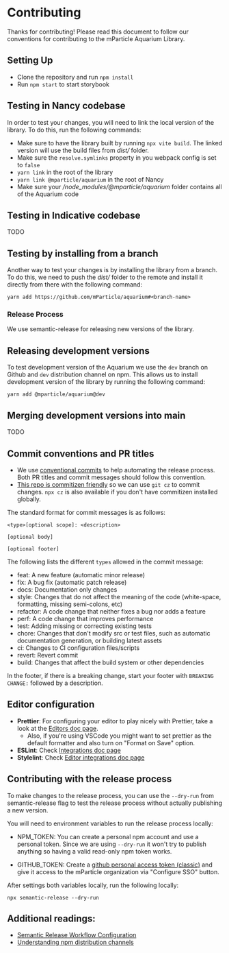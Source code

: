 # Contributing

Thanks for contributing! Please read this document to follow our conventions for contributing to the mParticle Aquarium Library.

## Setting Up

- Clone the repository and run `npm install`
- Run `npm start` to start storybook

## Testing in Nancy codebase

In order to test your changes, you will need to link the local version of the library. To do this, run the following commands:

- Make sure to have the library built by running `npx vite build`. The linked version will use the build files from _dist/_ folder.
- Make sure the `resolve.symlinks` property in you webpack config is set to `false`
- `yarn link` in the root of the library
- `yarn link @mparticle/aquarium` in the root of Nancy
- Make sure your _/node_modules/@mparticle/aquarium_ folder contains all of the Aquarium code

## Testing in Indicative codebase

TODO

## Testing by installing from a branch

Another way to test your changes is by installing the library from a branch. To do this, we need to push the _dist/_ folder to the remote
and install it directly from there with the following command:

```
yarn add https://github.com/mParticle/aquarium#<branch-name>
```

### Release Process

We use semantic-release for releasing new versions of the library.

## Releasing development versions

To test development version of the Aquarium we use the `dev` branch on Github and `dev` distribution channel on npm.
This allows us to install development version of the library by running the following command:

```
yarn add @mparticle/aquarium@dev
```

## Merging development versions into main

TODO

## Commit conventions and PR titles

- We use [conventional commits](https://www.conventionalcommits.org/en/v1.0.0/) to help automating the release process. Both PR titles and commit messages should follow this convention.
- [This repo is commitizen friendly](https://github.com/commitizen/cz-cli?tab=readme-ov-file#using-the-command-line-tool) so we can use `git cz` to commit changes.
  `npx cz` is also available if you don't have commitizen installed globally.

The standard format for commit messages is as follows:

```
<type>[optional scope]: <description>

[optional body]

[optional footer]
```

The following lists the different `types` allowed in the commit message:

- feat: A new feature (automatic minor release)
- fix: A bug fix (automatic patch release)
- docs: Documentation only changes
- style: Changes that do not affect the meaning of the code (white-space, formatting, missing semi-colons, etc)
- refactor: A code change that neither fixes a bug nor adds a feature
- perf: A code change that improves performance
- test: Adding missing or correcting existing tests
- chore: Changes that don't modify src or test files, such as automatic documentation generation, or building latest assets
- ci: Changes to CI configuration files/scripts
- revert: Revert commit
- build: Changes that affect the build system or other dependencies

In the footer, if there is a breaking change, start your footer with `BREAKING CHANGE:` followed by a description.

## Editor configuration

- **Prettier**: For configuring your editor to play nicely with Prettier, take a look at the [Editors doc page](https://prettier.io/docs/en/editors).
  - Also, if you're using VSCode you might want to set prettier as the default formatter and also turn on "Format on Save" option.
- **ESLint**: Check [Integrations doc page](https://eslint.org/docs/latest/use/integrations)
- **Stylelint**: Check [Editor integrations doc page](https://stylelint.io/awesome-stylelint/#editor-integrations)

## Contributing with the release process

To make changes to the release process, you can use the `--dry-run` from semantic-release flag to test the release
process without actually publishing a new version.

You will need to environment variables to run the release process locally:

- NPM_TOKEN: You can create a personal npm account and use a personal token.
  Since we are using `--dry-run` it won't try to publish anything so having a valid read-only npm token works.

- GITHUB_TOKEN: Create a [github personal access token (classic)](https://github.com/settings/tokens)
  and give it access to the mParticle organization via "Configure SSO" button.

After settings both variables locally, run the following locally:

```
npx semantic-release --dry-run
```

## Additional readings:

- [Semantic Release Workflow Configuration](https://github.com/semantic-release/semantic-release/blob/master/docs/usage/workflow-configuration.md#workflow-configuration)
- [Understanding npm distribution channels](https://docs.npmjs.com/cli/v8/commands/npm-dist-tag#purpose)
